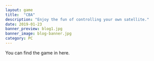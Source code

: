 ```yaml
---
layout: game
title:  "CBA"
description: "Enjoy the fun of controlling your own satellite."
date: 2019-01-23
banner_preview: blog1.jpg
banner_image: blog-banner.jpg
category: PC
---
```


You can find the game in here.
